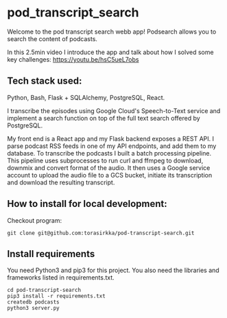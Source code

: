 # pod_transcript_search
Welcome to the pod transcript search webb app! Podsearch allows you to search the content of podcasts. 

In this 2.5min video I introduce the app and talk about how I solved some key challenges:
https://youtu.be/hsC5ueL7obs

## Tech stack used:

Python, Bash, Flask + SQLAlchemy, PostgreSQL, React.

I transcribe the episodes using Google Cloud's Speech-to-Text service and implement a search function on top of the full text search offered by PostgreSQL. 

My front end is a React app and my Flask backend exposes a REST API. I parse podcast RSS feeds in one of my API endpoints, and add them to my database. To transcribe the podcasts I built a batch processing pipeline. This pipeline uses subprocesses to run curl and ffmpeg  to download, downmix and convert format of the audio. It then uses a Google service account to upload the audio file to a GCS bucket, initiate its transcription and download the resulting transcript.

## How to install for local development:
Checkout program:
```
git clone git@github.com:torasirkka/pod-transcript-search.git
```
## Install requirements
You need Python3 and pip3 for this project. You also need the libraries and frameworks listed in requirements.txt. 
```
cd pod-transcript-search
pip3 install -r requirements.txt
createdb podcasts
python3 server.py
```
